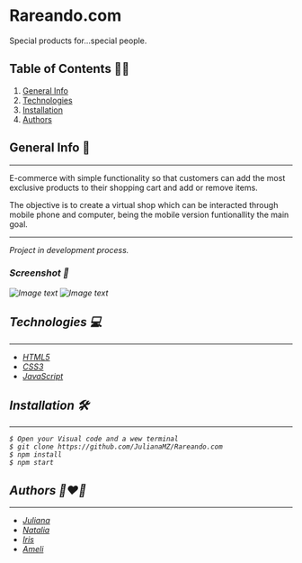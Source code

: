 # Rareando.com

Special products for...special people.

## Table of Contents :technologist:
1. [General Info](#general-info)
2. [Technologies](#technologies)
3. [Installation](#installation)
4. [Authors](#authors)



## General Info  :space_invader:
***
E-commerce with simple functionality so that customers can add the most exclusive products to their shopping cart and add or remove items.
 <p>The objective is to create a virtual shop which can be interacted through mobile phone and computer, being the mobile version funtionallity the main goal.</p>

 ***

 <i>Project in development process.<i>

### Screenshot :iphone:
![Image text](/assets/images/hitthedombo-mobile.jpg/)
![Image text](/assets/images/hitthedombo.jpg)

## Technologies :computer:
***
 * [HTML5](https://openwebinars.net/blog/que-es-html5/)
 * [CSS3](https://openwebinars.net/blog/que-es-css3/)
 * [JavaScript](https://www.javascript.com/)

## Installation :hammer_and_wrench:
***
```
$ Open your Visual code and a wew terminal
$ git clone https://github.com/JulianaMZ/Rareando.com
$ npm install
$ npm start
```


## Authors :couple_with_heart_woman_woman:
***
* [Juliana](https://github.com/JulianaMZ)
* [Natalia](https://github.com/NataliaVorobyeva)
* [Iris](https://github.com/mauisiri)
* [Ameli](https://github.com/AmelieLT)


